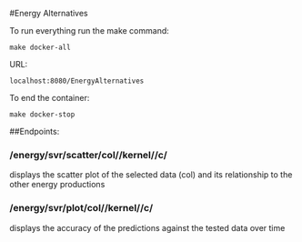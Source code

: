 #Energy Alternatives

To run everything run the make command:
```
make docker-all
```
URL:
```
localhost:8080/EnergyAlternatives
```
To end the container:
```
make docker-stop
```

##Endpoints:

### /energy/svr/scatter/col/<arg1>/kernel/<arg2>/c/<arg3>
displays the scatter plot of the selected data (col) and its relationship to the other energy productions

### /energy/svr/plot/col/<arg1>/kernel/<arg2>/c/<arg3>
displays the accuracy of the predictions against the tested data over time
